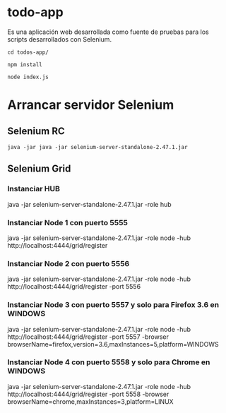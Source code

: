 # todo-app #
Es una aplicación web desarrollada como fuente de pruebas para los scripts desarrollados con Selenium.

```[shell]
cd todos-app/

npm install

node index.js
```

# Arrancar servidor Selenium #

## Selenium RC ##
`
java -jar java -jar selenium-server-standalone-2.47.1.jar
`

## Selenium Grid ##

### Instanciar HUB ###
java -jar selenium-server-standalone-2.47.1.jar -role hub

### Instanciar Node 1 con puerto 5555 ###
java -jar selenium-server-standalone-2.47.1.jar -role node -hub http://localhost:4444/grid/register

### Instanciar Node 2 con puerto 5556 ###
java -jar selenium-server-standalone-2.47.1.jar -role node -hub http://localhost:4444/grid/register -port 5556

### Instanciar Node 3 con puerto 5557 y solo para Firefox 3.6 en WINDOWS ###
java -jar selenium-server-standalone-2.47.1.jar -role node -hub http://localhost:4444/grid/register -port 5557 -browser browserName=firefox,version=3.6,maxInstances=5,platform=WINDOWS

### Instanciar Node 4 con puerto 5558 y solo para Chrome en WINDOWS ###
java -jar selenium-server-standalone-2.47.1.jar -role node -hub http://localhost:4444/grid/register -port 5558 -browser browserName=chrome,maxInstances=3,platform=LINUX